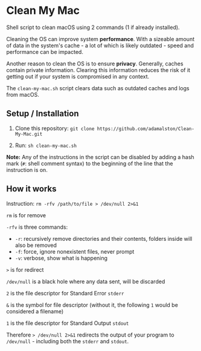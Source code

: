 # Clean My Mac

Shell script to clean macOS using 2 commands (1 if already installed).

Cleaning the OS can improve system **performance**. With a sizeable amount of data in the system's cache - a lot of which is likely outdated - speed and performance can be impacted.

Another reason to clean the OS is to ensure **privacy**. Generally, caches contain private information. Clearing this information reduces the risk of it getting out if your system is compromised in any context.

The `clean-my-mac.sh` script clears data such as outdated caches and logs from macOS.

## Setup / Installation

1. Clone this repository: `git clone https://github.com/adamalston/Clean-My-Mac.git`

2. Run: `sh clean-my-mac.sh`

**Note:** Any of the instructions in the script can be disabled by adding a hash mark (`#`: shell comment syntax) to the beginning of the line that the instruction is on.

## How it works

Instruction: `rm -rfv /path/to/file > /dev/null 2>&1`

`rm` is for remove

`-rfv` is three commands:

-   `-r`: recursively remove directories and their contents, folders inside will also be removed
-   `-f`: force, ignore nonexistent files, never prompt
-   `-v`: verbose, show what is happening

`>` is for redirect

`/dev/null` is a black hole where any data sent, will be discarded

`2` is the file descriptor for Standard Error `stderr`

`&` is the symbol for file descriptor (without it, the following `1` would be considered a filename)

`1` is the file descriptor for Standard Output `stdout`

Therefore `> /dev/null 2>&1` redirects the output of your program to `/dev/null` - including both the `stderr` and `stdout`.
